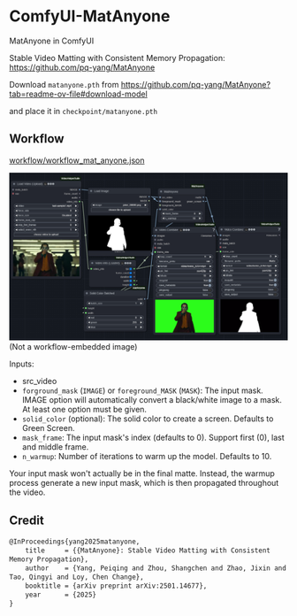 # ComfyUI-MatAnyone

MatAnyone in ComfyUI

Stable Video Matting with Consistent Memory Propagation: <https://github.com/pq-yang/MatAnyone>

Download `matanyone.pth` from <https://github.com/pq-yang/MatAnyone?tab=readme-ov-file#download-model>

and place it in `checkpoint/matanyone.pth`

## Workflow

[workflow/workflow_mat_anyone.json](workflow/workflow_mat_anyone.json)

![matanyone_example](workflow/mat_anyone_preview.png)
(Not a workflow-embedded image)

Inputs:

- src_video
- `forground_mask` (`IMAGE`) or `foreground_MASK` (`MASK`): The input mask. IMAGE option will automatically convert a black/white image to a mask. At least one option must be given.
- `solid_color` (optional): The solid color to create a screen. Defaults to Green Screen.
- `mask_frame`: The input mask's index (defaults to 0). Support first (0), last and middle frame.
- `n_warmup`: Number of iterations to warm up the model. Defaults to 10.

Your input mask won't actually be in the final matte. Instead, the warmup process generate a new input mask, which is then propagated throughout the video.

## Credit

```cite
@InProceedings{yang2025matanyone,
    title     = {{MatAnyone}: Stable Video Matting with Consistent Memory Propagation},
    author    = {Yang, Peiqing and Zhou, Shangchen and Zhao, Jixin and Tao, Qingyi and Loy, Chen Change},
    booktitle = {arXiv preprint arXiv:2501.14677},
    year      = {2025}
}
```
